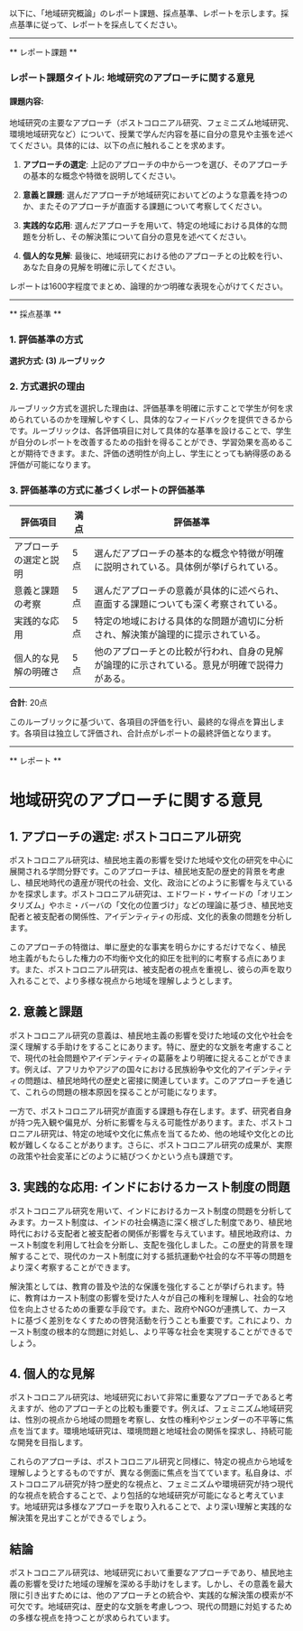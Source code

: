 以下に、「地域研究概論」のレポート課題、採点基準、レポートを示します。採点基準に従って、レポートを採点してください。

---------------------------------------
** レポート課題 **

### レポート課題タイトル: 地域研究のアプローチに関する意見

#### 課題内容:
地域研究の主要なアプローチ（ポストコロニアル研究、フェミニズム地域研究、環境地域研究など）について、授業で学んだ内容を基に自分の意見や主張を述べてください。具体的には、以下の点に触れることを求めます。

1. **アプローチの選定**: 上記のアプローチの中から一つを選び、そのアプローチの基本的な概念や特徴を説明してください。
   
2. **意義と課題**: 選んだアプローチが地域研究においてどのような意義を持つのか、またそのアプローチが直面する課題について考察してください。

3. **実践的な応用**: 選んだアプローチを用いて、特定の地域における具体的な問題を分析し、その解決策について自分の意見を述べてください。

4. **個人的な見解**: 最後に、地域研究における他のアプローチとの比較を行い、あなた自身の見解を明確に示してください。

レポートは1600字程度でまとめ、論理的かつ明確な表現を心がけてください。

---------------------------------------
** 採点基準 **

### 1. 評価基準の方式
**選択方式: (3) ルーブリック**

### 2. 方式選択の理由
ルーブリック方式を選択した理由は、評価基準を明確に示すことで学生が何を求められているのかを理解しやすくし、具体的なフィードバックを提供できるからです。ルーブリックは、各評価項目に対して具体的な基準を設けることで、学生が自分のレポートを改善するための指針を得ることができ、学習効果を高めることが期待できます。また、評価の透明性が向上し、学生にとっても納得感のある評価が可能になります。

### 3. 評価基準の方式に基づくレポートの評価基準

| 評価項目                     | 満点 | 評価基準                                                                                     |
|------------------------------|------|----------------------------------------------------------------------------------------------|
| アプローチの選定と説明     | 5点  | 選んだアプローチの基本的な概念や特徴が明確に説明されている。具体例が挙げられている。                     |
| 意義と課題の考察           | 5点  | 選んだアプローチの意義が具体的に述べられ、直面する課題についても深く考察されている。                     |
| 実践的な応用               | 5点  | 特定の地域における具体的な問題が適切に分析され、解決策が論理的に提示されている。                       |
| 個人的な見解の明確さ       | 5点  | 他のアプローチとの比較が行われ、自身の見解が論理的に示されている。意見が明確で説得力がある。             |

**合計**: 20点

このルーブリックに基づいて、各項目の評価を行い、最終的な得点を算出します。各項目は独立して評価され、合計点がレポートの最終評価となります。

---------------------------------------
** レポート **
# 地域研究のアプローチに関する意見

## 1. アプローチの選定: ポストコロニアル研究

ポストコロニアル研究は、植民地主義の影響を受けた地域や文化の研究を中心に展開される学問分野です。このアプローチは、植民地支配の歴史的背景を考慮し、植民地時代の遺産が現代の社会、文化、政治にどのように影響を与えているかを探求します。ポストコロニアル研究は、エドワード・サイードの「オリエンタリズム」やホミ・バーバの「文化の位置づけ」などの理論に基づき、植民地支配者と被支配者の関係性、アイデンティティの形成、文化的表象の問題を分析します。

このアプローチの特徴は、単に歴史的な事実を明らかにするだけでなく、植民地主義がもたらした権力の不均衡や文化的抑圧を批判的に考察する点にあります。また、ポストコロニアル研究は、被支配者の視点を重視し、彼らの声を取り入れることで、より多様な視点から地域を理解しようとします。

## 2. 意義と課題

ポストコロニアル研究の意義は、植民地主義の影響を受けた地域の文化や社会を深く理解する手助けをすることにあります。特に、歴史的な文脈を考慮することで、現代の社会問題やアイデンティティの葛藤をより明確に捉えることができます。例えば、アフリカやアジアの国々における民族紛争や文化的アイデンティティの問題は、植民地時代の歴史と密接に関連しています。このアプローチを通じて、これらの問題の根本原因を探ることが可能になります。

一方で、ポストコロニアル研究が直面する課題も存在します。まず、研究者自身が持つ先入観や偏見が、分析に影響を与える可能性があります。また、ポストコロニアル研究は、特定の地域や文化に焦点を当てるため、他の地域や文化との比較が難しくなることがあります。さらに、ポストコロニアル研究の成果が、実際の政策や社会変革にどのように結びつくかという点も課題です。

## 3. 実践的な応用: インドにおけるカースト制度の問題

ポストコロニアル研究を用いて、インドにおけるカースト制度の問題を分析してみます。カースト制度は、インドの社会構造に深く根ざした制度であり、植民地時代における支配者と被支配者の関係が影響を与えています。植民地政府は、カースト制度を利用して社会を分断し、支配を強化しました。この歴史的背景を理解することで、現代のカースト制度に対する抵抗運動や社会的な不平等の問題をより深く考察することができます。

解決策としては、教育の普及や法的な保護を強化することが挙げられます。特に、教育はカースト制度の影響を受けた人々が自己の権利を理解し、社会的な地位を向上させるための重要な手段です。また、政府やNGOが連携して、カーストに基づく差別をなくすための啓発活動を行うことも重要です。これにより、カースト制度の根本的な問題に対処し、より平等な社会を実現することができるでしょう。

## 4. 個人的な見解

ポストコロニアル研究は、地域研究において非常に重要なアプローチであると考えますが、他のアプローチとの比較も重要です。例えば、フェミニズム地域研究は、性別の視点から地域の問題を考察し、女性の権利やジェンダーの不平等に焦点を当てます。環境地域研究は、環境問題と地域社会の関係を探求し、持続可能な開発を目指します。

これらのアプローチは、ポストコロニアル研究と同様に、特定の視点から地域を理解しようとするものですが、異なる側面に焦点を当てています。私自身は、ポストコロニアル研究が持つ歴史的な視点と、フェミニズムや環境研究が持つ現代的な視点を統合することで、より包括的な地域研究が可能になると考えています。地域研究は多様なアプローチを取り入れることで、より深い理解と実践的な解決策を見出すことができるでしょう。

## 結論

ポストコロニアル研究は、地域研究において重要なアプローチであり、植民地主義の影響を受けた地域の理解を深める手助けをします。しかし、その意義を最大限に引き出すためには、他のアプローチとの統合や、実践的な解決策の模索が不可欠です。地域研究は、歴史的な文脈を考慮しつつ、現代の問題に対処するための多様な視点を持つことが求められています。

